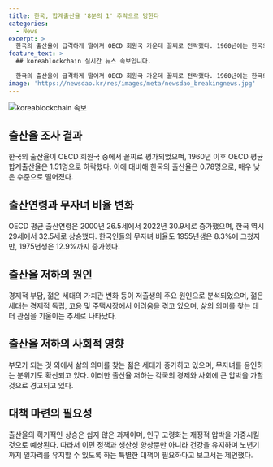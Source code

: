 ```yaml
---
title: 한국, 합계출산율 '8분의 1' 추락으로 망한다
categories:
  - News
excerpt: >
  한국의 출산율이 급격하게 떨어져 OECD 회원국 가운데 꼴찌로 전락했다. 1960년에는 한국의 출산율이 6명이었던 것에 반해 현재는 0.78명으로 대폭 줄어든 상황이다. 한편, OECD 평균 출산 연령은 증가하고 무자녀 비율도 상승하는 추세이며, 이는 젊은 세대의 경제적 어려움과 가치관 변화로 분석된다. 전문가들은 출산율의 급락이 경제와 사회에 큰 압박을 줄 것으로 우려하며, 이민 정책과 생산성 향상, 건강 유지를 위한 특단의 조치가 필요하다고 강조했다.
feature_text: >
  ## koreablockchain 실시간 뉴스 속보입니다.

  한국의 출산율이 급격하게 떨어져 OECD 회원국 가운데 꼴찌로 전락했다. 1960년에는 한국의 출산율이 6명이었던 것에 반해 현재는 0.78명으로 대폭 줄어든 상황이다. 한편, OECD 평균 출산 연령은 증가하고 무자녀 비율도 상승하는 추세이며, 이는 젊은 세대의 경제적 어려움과 가치관 변화로 분석된다. 전문가들은 출산율의 급락이 경제와 사회에 큰 압박을 줄 것으로 우려하며, 이민 정책과 생산성 향상, 건강 유지를 위한 특단의 조치가 필요하다고 강조했다.
image: 'https://newsdao.kr/res/images/meta/newsdao_breakingnews.jpg'
---
```


<p><img src="https://newsdao.kr/res/images/meta/newsdao_breakingnews.jpg" alt="koreablockchain 속보" /></p>

<h2 data-ke-size="size26">출산율 조사 결과</h2>

<p data-ke-size="size16">한국의 출산율이 OECD 회원국 중에서 꼴찌로 평가되었으며, 1960년 이후 OECD 평균 합계출산율은 1.51명으로 하락했다. 이에 대비해 한국의 출산율은 0.78명으로, 매우 낮은 수준으로 떨어졌다.</p>

<h2 data-ke-size="size26">출산연령과 무자녀 비율 변화</h2>

<p data-ke-size="size16">OECD 평균 출산연령은 2000년 26.5세에서 2022년 30.9세로 증가했으며, 한국 역시 29세에서 32.5세로 상승했다. 한국인들의 무자녀 비율도 1955년생은 8.3%에 그쳤지만, 1975년생은 12.9%까지 증가했다.</p>

<h2 data-ke-size="size26">출산율 저하의 원인</h2>

<p data-ke-size="size16">경제적 부담, 젊은 세대의 가치관 변화 등이 저출생의 주요 원인으로 분석되었으며, 젊은 세대는 경제적 독립, 고용 및 주택시장에서 어려움을 겪고 있으며, 삶의 의미를 찾는 데 더 관심을 기울이는 추세로 나타났다.</p>

<h2 data-ke-size="size26">출산율 저하의 사회적 영향</h2>

<p data-ke-size="size16">부모가 되는 것 외에서 삶의 의미를 찾는 젊은 세대가 증가하고 있으며, 무자녀를 용인하는 분위기도 확산되고 있다. 이러한 출산율 저하는 각국의 경제와 사회에 큰 압박을 가할 것으로 경고되고 있다.</p>

<h2 data-ke-size="size26">대책 마련의 필요성</h2>

<p data-ke-size="size16">출산율의 획기적인 상승은 쉽지 않은 과제이며, 인구 고령화는 재정적 압박을 가중시킬 것으로 예상된다. 따라서 이민 정책과 생산성 향상뿐만 아니라 건강을 유지하며 노년기까지 일자리를 유지할 수 있도록 하는 특별한 대책이 필요하다고 보고서는 제언했다.</p>

